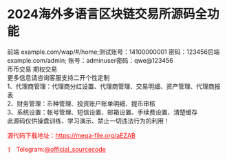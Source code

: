 # 2024海外多语言区块链交易所源码全功能

前端 example.com/wap/#/home;测试账号：14100000001 密码：123456后端 example.com/admin;  账号：adminuser密码：qwe@123456<br>币币交易     期权交易<br>更多信息请咨询客服支持二开个性定制<br>1、代理商管理：代理商分红设置、代理商管理、交易明细、资产管理、代理商报表<br>2、财务管理：币种管理、投资账户账单明细、提币审核<br>3、系统设置：帐号管理、短信设置、邮箱设置、手续费设置、清楚缓存<br>此源码仅供操盘训练、学习演示、禁止一切违法行为的利用！<br>


<p style="color: red;">源代码下载地址：<a href="https://mega-file.org/aEZAB" style="color: red;">https://mega-file.org/aEZAB</a></p><p style="color: red;"><img src="https://cdn-icons-png.flaticon.com/512/2111/2111646.png" alt="Telegram Icon" style="width: 16px; vertical-align: middle; margin-right: 5px;">Telegram:<a href="https://t.me/official_sourcecode" style="color: red;">@official_sourcecode</a></p>